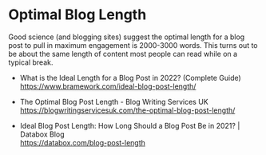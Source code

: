 # Optimal Blog Length

Good science (and blogging sites) suggest the optimal length for a blog
post to pull in maximum engagement is 2000-3000 words. This turns out to
be about the same length of content most people can read while on a
typical break.

* What is the Ideal Length for a Blog Post in 2022? (Complete Guide)  
  https://www.bramework.com/ideal-blog-post-length/

* The Optimal Blog Post Length - Blog Writing Services UK  
  https://blogwritingservicesuk.com/the-optimal-blog-post-length/

* Ideal Blog Post Length: How Long Should a Blog Post Be in 2021? \| Databox Blog  
  https://databox.com/blog-post-length
